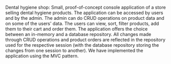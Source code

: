 Dental hygiene shop:
Small, proof-of-concept console application of a store selling dental hygiene products. The application can be accessed by users and by the admin. The admin can do CRUD operations on product data and on some of the users' data. The users can view, sort, filter products, add them to their cart and order them. The application offers the choice between an in-memory and a database repository. All changes made through CRUD operations and product orders are reflected in the repository used for the respective session (with the database repository storing the changes from one session to another). We have implemented the application using the MVC pattern.
